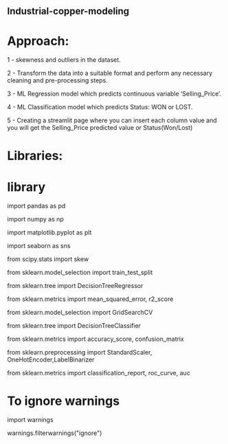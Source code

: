 ##    Industrial-copper-modeling 

# Approach:

1 - skewness and outliers in the dataset.

2 - Transform the data into a suitable format and perform any necessary cleaning and pre-processing steps.


3 - ML Regression model which predicts continuous variable ‘Selling_Price’.


4 - ML Classification model which predicts Status: WON or LOST.


5 - Creating a streamlit page where you can insert each column value and you will get the Selling_Price predicted value or Status(Won/Lost)

# Libraries:

# library
   import pandas as pd
   
   import numpy as np
  
   import matplotlib.pyplot as plt
  
   import seaborn as sns
   
   from scipy.stats import skew
   
   from sklearn.model_selection import train_test_split
   
   from sklearn.tree import DecisionTreeRegressor
   
   from sklearn.metrics import mean_squared_error, r2_score
   
   from sklearn.model_selection import GridSearchCV
   
   from sklearn.tree import DecisionTreeClassifier
   
   from sklearn.metrics import accuracy_score, confusion_matrix
   
   from sklearn.preprocessing import StandardScaler, OneHotEncoder,LabelBinarizer
   
   from sklearn.metrics import  classification_report, roc_curve, auc
   
#  To ignore warnings
   import warnings
   
   warnings.filterwarnings("ignore")
   
 
   
